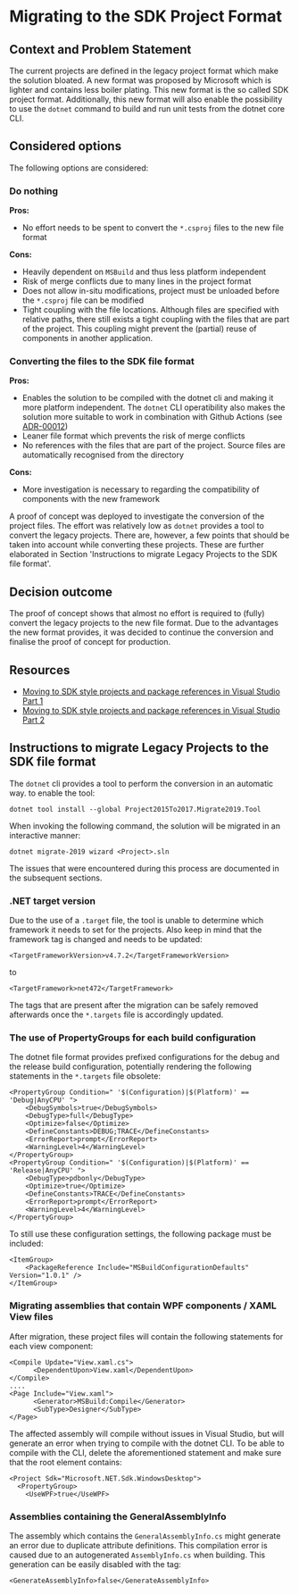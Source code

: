 # Migrating to the SDK Project Format

## Context and Problem Statement
The current projects are defined in the legacy project format which make the solution bloated. A new format was proposed by Microsoft which is lighter and contains less boiler plating. This new format is the so called SDK project format. Additionally, this new format will also enable the possibility to use the `dotnet` command to build and run unit tests from the dotnet core CLI.

## Considered options

The following options are considered:

### Do nothing

**Pros:**
* No effort needs to be spent to convert the `*.csproj` files to the new file format

**Cons:**
* Heavily dependent on `MSBuild` and thus less platform independent
* Risk of merge conflicts due to many lines in the project format
* Does not allow in-situ modifications, project must be unloaded before the `*.csproj` file can be modified
* Tight coupling with the file locations. Although files are specified with relative paths, there still exists a tight coupling with the files that are part of the project. This coupling might prevent the (partial) reuse of components in another application.

### Converting the files to the SDK file format

**Pros:**
* Enables the solution to be compiled with the dotnet cli and making it more platform independent. The `dotnet` CLI operatibility also makes the solution more suitable to work in combination with Github Actions (see [ADR-00012](00012-Making-use-of-GithubAction.md))
* Leaner file format which prevents the risk of merge conflicts
* No references with the files that are part of the project. Source files are automatically recognised from the directory

**Cons:**
* More investigation is necessary to regarding the compatibility of components with the new framework

A proof of concept was deployed to investigate the conversion of the project files. The effort was relatively low as `dotnet` provides a tool to convert the legacy projects. There are, however, a few points that should be taken into account while converting these projects. These are further elaborated in Section 'Instructions to migrate Legacy Projects to the SDK file format'.

## Decision outcome

The proof of concept shows that almost no effort is required to (fully) convert the legacy projects to the new file format. Due to the advantages the new format provides, it was decided to continue the conversion and finalise the proof of concept for production.

## Resources

* [Moving to SDK style projects and package references in Visual Studio Part 1](http://hermit.no/moving-to-sdk-style-projects-and-package-references-in-visual-studio-part-1/)
* [Moving to SDK style projects and package references in Visual Studio Part 2](http://hermit.no/moving-to-sdk-style-projects-and-package-references-in-visual-studio-part-2/)

## Instructions to migrate Legacy Projects to the SDK file format

The `dotnet` cli provides a tool to perform the conversion in an automatic way. to enable the tool:

```
dotnet tool install --global Project2015To2017.Migrate2019.Tool
```

When invoking the following command, the solution will be migrated in an interactive manner:
```
dotnet migrate-2019 wizard <Project>.sln
```

The issues that were encountered during this process are documented in the subsequent sections.

### .NET target version
Due to the use of a `.target` file, the tool is unable to determine which framework it needs to set for the projects. Also keep in mind that the framework tag is changed and needs to be updated:

```
<TargetFrameworkVersion>v4.7.2</TargetFrameworkVersion>
```
to
```
<TargetFramework>net472</TargetFramework>
```
The tags that are present after the migration can be safely removed afterwards once the `*.targets` file is accordingly updated.

### The use of PropertyGroups for each build configuration
The dotnet file format provides prefixed configurations for the debug and the release build configuration, potentially rendering the following statements in the `*.targets` file obsolete:

```
<PropertyGroup Condition=" '$(Configuration)|$(Platform)' == 'Debug|AnyCPU' ">
    <DebugSymbols>true</DebugSymbols>
    <DebugType>full</DebugType>
    <Optimize>false</Optimize>
    <DefineConstants>DEBUG;TRACE</DefineConstants>
    <ErrorReport>prompt</ErrorReport>
    <WarningLevel>4</WarningLevel>
</PropertyGroup>
<PropertyGroup Condition=" '$(Configuration)|$(Platform)' == 'Release|AnyCPU' ">
    <DebugType>pdbonly</DebugType>
    <Optimize>true</Optimize>
    <DefineConstants>TRACE</DefineConstants>
    <ErrorReport>prompt</ErrorReport>
    <WarningLevel>4</WarningLevel>
</PropertyGroup>
```

To still use these configuration settings, the following package must be included:

```
<ItemGroup>
    <PackageReference Include="MSBuildConfigurationDefaults" Version="1.0.1" />
</ItemGroup>
```

### Migrating assemblies that contain WPF components / XAML View files
After migration, these project files will contain the following statements for each view component:
```
<Compile Update="View.xaml.cs">
      <DependentUpon>View.xaml</DependentUpon>
</Compile>
....
<Page Include="View.xaml">
      <Generator>MSBuild:Compile</Generator>
      <SubType>Designer</SubType>
</Page>
```
The affected assembly will compile without issues in Visual Studio, but will generate an error when trying to compile with the dotnet CLI. To be able to compile with the CLI, delete the aforementioned statement and make sure that the root element contains:

```
<Project Sdk="Microsoft.NET.Sdk.WindowsDesktop">
  <PropertyGroup>
    <UseWPF>true</UseWPF>
```
### Assemblies containing the GeneralAssemblyInfo
The assembly which contains the `GeneralAssemblyInfo.cs` might generate an error due to duplicate attribute definitions. This compilation error is caused due to an autogenerated `AssemblyInfo.cs` when building. This generation can be easily disabled with the tag: 
```
<GenerateAssemblyInfo>false</GenerateAssemblyInfo>
``` 
